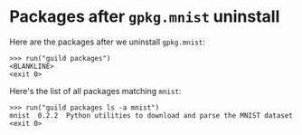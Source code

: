 # Packages after `gpkg.mnist` uninstall

Here are the packages after we uninstall `gpkg.mnist`:

    >>> run("guild packages")
    <BLANKLINE>
    <exit 0>

Here's the list of all packages matching `mnist`:

    >>> run("guild packages ls -a mnist")
    mnist  0.2.2  Python utilities to download and parse the MNIST dataset
    <exit 0>

